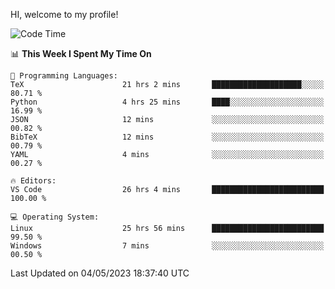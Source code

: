 HI, welcome to my profile!
<!--START_SECTION:waka-->
![Code Time](http://img.shields.io/badge/Code%20Time-833%20hrs%2014%20mins-blue)

📊 **This Week I Spent My Time On** 

```text
💬 Programming Languages: 
TeX                      21 hrs 2 mins       ████████████████████░░░░░   80.71 % 
Python                   4 hrs 25 mins       ████░░░░░░░░░░░░░░░░░░░░░   16.99 % 
JSON                     12 mins             ░░░░░░░░░░░░░░░░░░░░░░░░░   00.82 % 
BibTeX                   12 mins             ░░░░░░░░░░░░░░░░░░░░░░░░░   00.79 % 
YAML                     4 mins              ░░░░░░░░░░░░░░░░░░░░░░░░░   00.27 % 

🔥 Editors: 
VS Code                  26 hrs 4 mins       █████████████████████████   100.00 % 

💻 Operating System: 
Linux                    25 hrs 56 mins      █████████████████████████   99.50 % 
Windows                  7 mins              ░░░░░░░░░░░░░░░░░░░░░░░░░   00.50 % 
```


 Last Updated on 04/05/2023 18:37:40 UTC
<!--END_SECTION:waka-->
